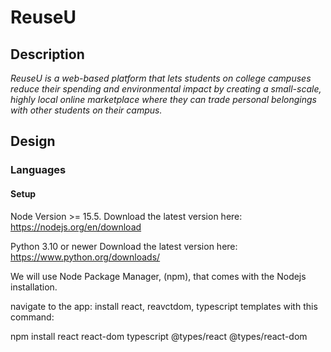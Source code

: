 # ReuseU
 ## Description
 _ReuseU is a web-based platform that lets students on college campuses reduce their spending and environmental impact by creating a small-scale, highly local online marketplace where they can trade personal belongings with other students on their campus._

## Design

### Languages

#### Setup
Node Version >= 15.5.
Download the latest version here: https://nodejs.org/en/download

Python 3.10 or newer
Download the latest version here: https://www.python.org/downloads/

We will use Node Package Manager, (npm), that comes with the Nodejs installation.

navigate to the app:
install react, reavctdom, typescript templates with this command: 

npm install react react-dom typescript @types/react @types/react-dom